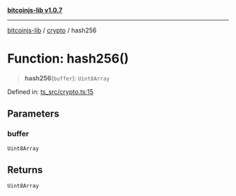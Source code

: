 [**bitcoinjs-lib v1.0.7**](../../../README.md)

***

[bitcoinjs-lib](../../../README.md) / [crypto](../README.md) / hash256

# Function: hash256()

> **hash256**(`buffer`): `Uint8Array`

Defined in: [ts\_src/crypto.ts:15](https://github.com/sCrypt-Inc/bitcoinjs-lib/blob/e3b2d1c4c35cd925f8b17063dc9eb0300cab46a2/ts_src/crypto.ts#L15)

## Parameters

### buffer

`Uint8Array`

## Returns

`Uint8Array`
